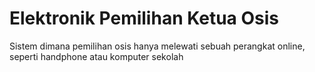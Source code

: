 # Elektronik Pemilihan Ketua Osis

Sistem dimana pemilihan osis hanya melewati sebuah perangkat online, seperti handphone atau komputer sekolah
